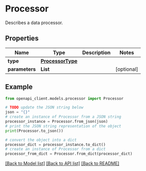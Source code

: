 # Processor

Describes a data processor.

## Properties

Name | Type | Description | Notes
------------ | ------------- | ------------- | -------------
**type** | [**ProcessorType**](ProcessorType.md) |  | 
**parameters** | **List** |  | [optional] 

## Example

```python
from openapi_client.models.processor import Processor

# TODO update the JSON string below
json = "{}"
# create an instance of Processor from a JSON string
processor_instance = Processor.from_json(json)
# print the JSON string representation of the object
print(Processor.to_json())

# convert the object into a dict
processor_dict = processor_instance.to_dict()
# create an instance of Processor from a dict
processor_from_dict = Processor.from_dict(processor_dict)
```
[[Back to Model list]](../README.md#documentation-for-models) [[Back to API list]](../README.md#documentation-for-api-endpoints) [[Back to README]](../README.md)


